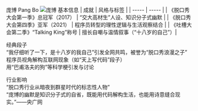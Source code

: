 庞博 Pang Bo
![庞博]([图片路径或URL](https://www.google.com/url?sa=i&url=https%3A%2F%2Fwww.sohu.com%2Fa%2F494988466_120046696&psig=AOvVaw2jXJfIZXiHb5TTndFhFAAU&ust=1740366936809000&source=images&cd=vfe&opi=89978449&ved=0CBQQjRxqFwoTCNiuoqLq2IsDFQAAAAAdAAAAABAE) "可选标题")
基本信息
| 成就 | 风格与标签 |
| ----- | ----- | 
| 《脱口秀大会第一季》总冠军（2017） | “交大高材生”人设、知识分子式幽默 |
| 《脱口秀大会第四季》亚军（2021） | 程序员转型的理性逻辑与生活观察结合 |
|  《吐槽大会第二季》“Talking King”称号  |  擅长自嘲与温情叙事（“十八岁的自己”）|
 	
经典段子<br>
“我仔细听了一下，是十八岁的我自己”引发全网共鸣，被誉为“脱口秀浪漫之子” <br>
程序员视角解构互联网现象（如“天上写代码”段子） <br>
用“巴甫洛夫的狗”等科学梗引发与讨论 

行业影响<br>
“脱口秀行业从暗夜到群星时代的标志性人物” <br>
“庞博的幽默是知识分子式的自省，既能用代码解构生活，也能用诗意缝合现实。”——央广网
